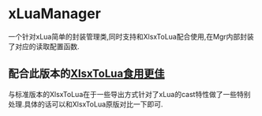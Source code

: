 # xLuaManager
一个针对xLua简单的封装管理类,同时支持和XlsxToLua配合使用,在Mgr内部封装了对应的读取配置函数.

## 配合此版本的[XlsxToLua食用更佳](https://github.com/zxsean/XlsxToLua)
与标准版本的XlsxToLua在于一些导出方式针对了xLua的cast特性做了一些特别处理.具体的话可以和XlsxToLua原版对比一下即可.
